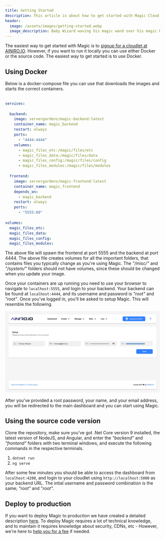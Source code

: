```yaml
---
title: Getting Started
description: This article is about how to get started with Magic Cloud using Docker, and start leveraging its Low-Code and No-Code features in your own systems
header:
  image: /assets/images/getting-started.webp
  image_description: Baby Wizard waving his magic wand over his magic hat to practice his spell casting
---
```


The easiest way to get started with Magic is to [signup for a cloudlet at AINIRO.IO](https://ainiro.io/buy). However, if you want to run it locally you can use either Docker or the source code. The easiest way to get started is to use Docker.

## Using Docker

Below is a docker-compose file you can use that downloads the images and starts the correct containers.

```yaml

services:

  backend:
    image: servergardens/magic-backend:latest
    container_name: magic_backend
    restart: always
    ports:
      - "4444:4444"
    volumes:
      - magic_files_etc:/magic/files/etc
      - magic_files_data:/magic/files/data
      - magic_files_config:/magic/files/config
      - magic_files_modules:/magic/files/modules

  frontend:
    image: servergardens/magic-frontend:latest
    container_name: magic_frontend
    depends_on:
      - magic_backend
    restart: always
    ports:
      - "5555:80"

volumes:
  magic_files_etc:
  magic_files_data:
  magic_files_config:
  magic_files_modules:
```

The above file will spawn the frontend at port 5555 and the backend at port 4444. The above file creates volumes for all the important folders, that contains files you typically change as you're using Magic. The _"/misc/"_ and _"/system/"_ folders should not have volumes, since these should be changed when you update your image.

Once your containers are up running you need to use your browser to navigate to `localhost:5555`, and login to your backend. Your backend can be found at `localhost:4444`, and its username and password is _"root"_ and _"root"_. Once you've logged in, you'll be asked to setup Magic. This will resemble the following.

![Screenshot of how to initially configure Magic](/images/setup-magic.jpeg)

After you've provided a root password, your name, and your email address, you will be redirected to the main dashboard and you can start using Magic.

## Using the source code version

Clone the repository, make sure you've got .Net Core version 9 installed, the latest version of NodeJS, and Angular, and enter the _"backend"_ and _"frontend"_ folders with two terminal windows, and execute the following commands in the respective terminals.

1. `dotnet run`
2. `ng serve`

After some few minutes you should be able to access the dashboard from `localhost:4200`, and login to your cloudlet using `http://localhost:5000` as your backend URL. The intial username and password combination is the same; _"root"_ and "_root"_.

## Deploy to production

If you want to deploy Magic to production we have created a detailed description [here](/deploy/). To deploy Magic requires a lot of technical knowledge, and to maintain it requires knowledge about security, CDNs, etc - However, we're here to [help you for a fee](https://ainiro.io/contact-us) if needed.
